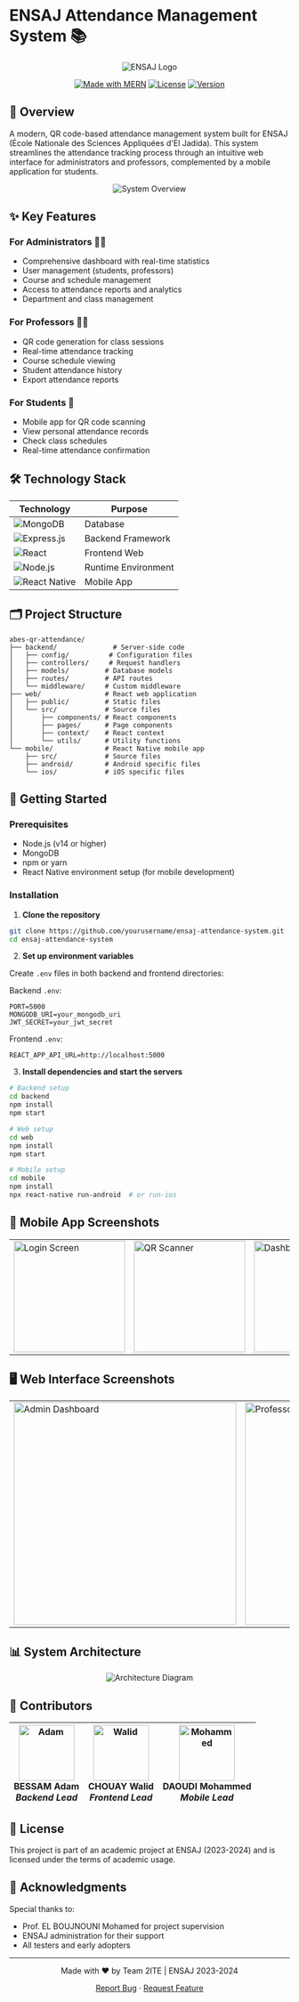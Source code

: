 # ENSAJ Attendance Management System 📚

<div align="center">

![ENSAJ Logo](https://raw.githubusercontent.com/yourusername/ensaj-attendance-system/main/frontend/public/logo.png)

[![Made with MERN](https://img.shields.io/badge/Made%20with-MERN-blue.svg)](https://www.mongodb.com/mern-stack)
[![License](https://img.shields.io/badge/License-Academic-green.svg)](LICENSE)
[![Version](https://img.shields.io/badge/Version-1.0.0-red.svg)](VERSION)

</div>

## 🌟 Overview

A modern, QR code-based attendance management system built for ENSAJ (École Nationale des Sciences Appliquées d'El Jadida). This system streamlines the attendance tracking process through an intuitive web interface for administrators and professors, complemented by a mobile application for students.

<div align="center">

![System Overview](https://raw.githubusercontent.com/yourusername/ensaj-attendance-system/main/docs/images/overview.png)

</div>

## ✨ Key Features

### For Administrators 👨‍💼
- Comprehensive dashboard with real-time statistics
- User management (students, professors)
- Course and schedule management
- Access to attendance reports and analytics
- Department and class management

### For Professors 👨‍🏫
- QR code generation for class sessions
- Real-time attendance tracking
- Course schedule viewing
- Student attendance history
- Export attendance reports

### For Students 📱
- Mobile app for QR code scanning
- View personal attendance records
- Check class schedules
- Real-time attendance confirmation

## 🛠️ Technology Stack

<div align="center">

| Technology | Purpose |
|------------|---------|
| ![MongoDB](https://img.shields.io/badge/MongoDB-4EA94B?style=for-the-badge&logo=mongodb&logoColor=white) | Database |
| ![Express.js](https://img.shields.io/badge/Express.js-404D59?style=for-the-badge) | Backend Framework |
| ![React](https://img.shields.io/badge/React-20232A?style=for-the-badge&logo=react&logoColor=61DAFB) | Frontend Web |
| ![Node.js](https://img.shields.io/badge/Node.js-43853D?style=for-the-badge&logo=node.js&logoColor=white) | Runtime Environment |
| ![React Native](https://img.shields.io/badge/React_Native-20232A?style=for-the-badge&logo=react&logoColor=61DAFB) | Mobile App |

</div>

## 🗂️ Project Structure

```
abes-qr-attendance/
├── backend/              # Server-side code
│   ├── config/          # Configuration files
│   ├── controllers/     # Request handlers
│   ├── models/         # Database models
│   ├── routes/         # API routes
│   └── middleware/     # Custom middleware
├── web/                # React web application
│   ├── public/         # Static files
│   └── src/            # Source files
│       ├── components/ # React components
│       ├── pages/      # Page components
│       ├── context/    # React context
│       └── utils/      # Utility functions
└── mobile/             # React Native mobile app
    ├── src/            # Source files
    ├── android/        # Android specific files
    └── ios/            # iOS specific files
```

## 🚀 Getting Started

### Prerequisites

- Node.js (v14 or higher)
- MongoDB
- npm or yarn
- React Native environment setup (for mobile development)

### Installation

1. **Clone the repository**
```bash
git clone https://github.com/yourusername/ensaj-attendance-system.git
cd ensaj-attendance-system
```

2. **Set up environment variables**

Create `.env` files in both backend and frontend directories:

Backend `.env`:
```env
PORT=5000
MONGODB_URI=your_mongodb_uri
JWT_SECRET=your_jwt_secret
```

Frontend `.env`:
```env
REACT_APP_API_URL=http://localhost:5000
```

3. **Install dependencies and start the servers**

```bash
# Backend setup
cd backend
npm install
npm start

# Web setup
cd web
npm install
npm start

# Mobile setup
cd mobile
npm install
npx react-native run-android  # or run-ios
```

## 📱 Mobile App Screenshots

<div align="center">
<table>
  <tr>
    <td><img src="https://raw.githubusercontent.com/yourusername/ensaj-attendance-system/main/docs/images/login.png" alt="Login Screen" width="200"/></td>
    <td><img src="https://raw.githubusercontent.com/yourusername/ensaj-attendance-system/main/docs/images/scanner.png" alt="QR Scanner" width="200"/></td>
    <td><img src="https://raw.githubusercontent.com/yourusername/ensaj-attendance-system/main/docs/images/dashboard.png" alt="Dashboard" width="200"/></td>
  </tr>
</table>
</div>

## 🖥️ Web Interface Screenshots

<div align="center">
<table>
  <tr>
    <td><img src="https://raw.githubusercontent.com/yourusername/ensaj-attendance-system/main/docs/images/admin-dashboard.png" alt="Admin Dashboard" width="400"/></td>
    <td><img src="https://raw.githubusercontent.com/yourusername/ensaj-attendance-system/main/docs/images/professor-view.png" alt="Professor View" width="400"/></td>
  </tr>
</table>
</div>

## 📊 System Architecture

<div align="center">

![Architecture Diagram](https://raw.githubusercontent.com/yourusername/ensaj-attendance-system/main/docs/images/architecture.png)

</div>

## 👥 Contributors

<div align="center">

| <img src="https://github.com/bessamadam.png" width="100" height="100" alt="Adam"/><br>**BESSAM Adam**<br>*Backend Lead* | <img src="https://github.com/chouaywalid.png" width="100" height="100" alt="Walid"/><br>**CHOUAY Walid**<br>*Frontend Lead* | <img src="https://github.com/daoudimohammed.png" width="100" height="100" alt="Mohammed"/><br>**DAOUDI Mohammed**<br>*Mobile Lead* |
|:---:|:---:|:---:|

</div>

## 📄 License

This project is part of an academic project at ENSAJ (2023-2024) and is licensed under the terms of academic usage.

## 🙏 Acknowledgments

Special thanks to:
- Prof. EL BOUJNOUNI Mohamed for project supervision
- ENSAJ administration for their support
- All testers and early adopters

---

<div align="center">

Made with ❤️ by Team 2ITE | ENSAJ 2023-2024

[Report Bug](https://github.com/yourusername/ensaj-attendance-system/issues) · [Request Feature](https://github.com/yourusername/ensaj-attendance-system/issues)

</div>